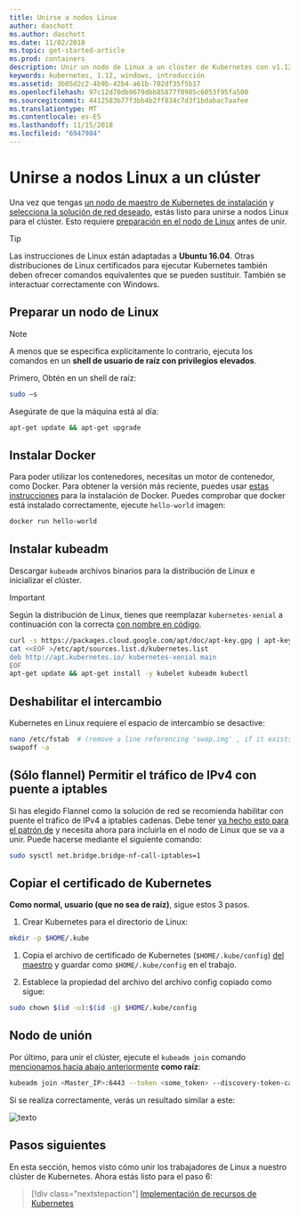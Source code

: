```yaml
---
title: Unirse a nodos Linux
author: daschott
ms.author: daschott
ms.date: 11/02/2018
ms.topic: get-started-article
ms.prod: containers
description: Unir un nodo de Linux a un clúster de Kubernetes con v1.12.
keywords: kubernetes, 1.12, windows, introducción
ms.assetid: 3b05d2c2-4b9b-42b4-a61b-702df35f5b17
ms.openlocfilehash: 97c12d70db9679dbb85877f0985c6053f95fa500
ms.sourcegitcommit: 4412583b77f3bb4b2ff834c7d3f1bdabac7aafee
ms.translationtype: MT
ms.contentlocale: es-ES
ms.lasthandoff: 11/15/2018
ms.locfileid: "6947984"
---
```

# <a name="joining-linux-nodes-to-a-cluster"></a>Unirse a nodos Linux a un clúster

Una vez que tengas [un nodo de maestro de Kubernetes de instalación](creating-a-linux-master.md) y [selecciona la solución de red deseado](network-topologies.md), estás listo para unirse a nodos Linux para el clúster. Esto requiere [preparación en el nodo de Linux](joining-linux-workers.md#preparing-a-linux-node) antes de unir.
> [!tip]
> Las instrucciones de Linux están adaptadas a **Ubuntu 16.04**. Otras distribuciones de Linux certificados para ejecutar Kubernetes también deben ofrecer comandos equivalentes que se pueden sustituir. También se interactuar correctamente con Windows.

## <a name="preparing-a-linux-node"></a>Preparar un nodo de Linux

> [!NOTE]
> A menos que se especifica explícitamente lo contrario, ejecuta los comandos en un **shell de usuario de raíz con privilegios elevados**.

Primero, Obtén en un shell de raíz:

```bash
sudo –s
```

Asegúrate de que la máquina está al día:

```bash
apt-get update && apt-get upgrade
```

## <a name="install-docker"></a>Instalar Docker

Para poder utilizar los contenedores, necesitas un motor de contenedor, como Docker. Para obtener la versión más reciente, puedes usar [estas instrucciones](https://docs.docker.com/install/linux/docker-ce/ubuntu/) para la instalación de Docker. Puedes comprobar que docker está instalado correctamente, ejecute `hello-world` imagen:

```bash
docker run hello-world
```

## <a name="install-kubeadm"></a>Instalar kubeadm

Descargar `kubeadm` archivos binarios para la distribución de Linux e inicializar el clúster.

> [!Important]  
> Según la distribución de Linux, tienes que reemplazar `kubernetes-xenial` a continuación con la correcta [con nombre en código](https://wiki.ubuntu.com/Releases).

``` bash
curl -s https://packages.cloud.google.com/apt/doc/apt-key.gpg | apt-key add -
cat <<EOF >/etc/apt/sources.list.d/kubernetes.list
deb http://apt.kubernetes.io/ kubernetes-xenial main
EOF
apt-get update && apt-get install -y kubelet kubeadm kubectl 
```

## <a name="disable-swap"></a>Deshabilitar el intercambio

Kubernetes en Linux requiere el espacio de intercambio se desactive:

``` bash
nano /etc/fstab  # (remove a line referencing 'swap.img' , if it exists)
swapoff -a
```

## <a name="flannel-only-enable-bridged-ipv4-traffic-to-iptables"></a>(Sólo flannel) Permitir el tráfico de IPv4 con puente a iptables

Si has elegido Flannel como la solución de red se recomienda habilitar con puente el tráfico de IPv4 a iptables cadenas. Debe tener [ya hecho esto para el patrón de](network-topologies.md#flannel-in-host-gateway-mode) y necesita ahora para incluirla en el nodo de Linux que se va a unir. Puede hacerse mediante el siguiente comando:

``` bash
sudo sysctl net.bridge.bridge-nf-call-iptables=1
```

## <a name="copy-kubernetes-certificate"></a>Copiar el certificado de Kubernetes

**Como normal, usuario (que no sea de raíz)**, sigue estos 3 pasos.

1. Crear Kubernetes para el directorio de Linux:

```bash
mkdir -p $HOME/.kube
```

1. Copia el archivo de certificado de Kubernetes (`$HOME/.kube/config`) [del maestro](./creating-a-linux-master.md#collect-cluster-information) y guardar como `$HOME/.kube/config` en el trabajo.

1. Establece la propiedad del archivo del archivo config copiado como sigue:

``` bash
sudo chown $(id -u):$(id -g) $HOME/.kube/config
```

## <a name="joining-node"></a>Nodo de unión

Por último, para unir el clúster, ejecute el `kubeadm join` comando [mencionamos hacia abajo anteriormente](./creating-a-linux-master.md#initialize-master) **como raíz**:

```bash
kubeadm join <Master_IP>:6443 --token <some_token> --discovery-token-ca-cert-hash <some_hash>
```

Si se realiza correctamente, verás un resultado similar a este:

![texto](./media/node-join.png)

## <a name="next-steps"></a>Pasos siguientes

En esta sección, hemos visto cómo unir los trabajadores de Linux a nuestro clúster de Kubernetes. Ahora estás listo para el paso 6:
> [!div class="nextstepaction"]
> [Implementación de recursos de Kubernetes](./deploying-resources.md)